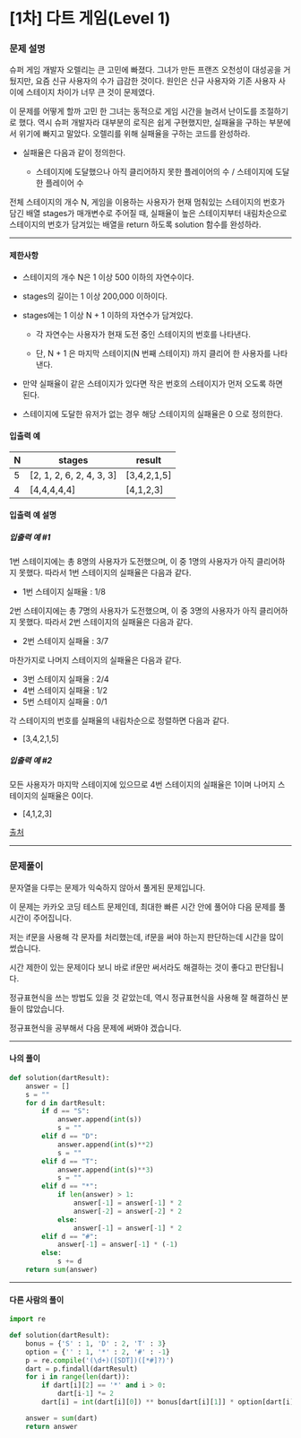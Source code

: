 # [1차] 다트 게임(Level 1)

### 문제 설명

슈퍼 게임 개발자 오렐리는 큰 고민에 빠졌다. 그녀가 만든 프랜즈 오천성이 대성공을 거뒀지만, 요즘 신규 사용자의 수가 급감한 것이다. 원인은 신규 사용자와 기존 사용자 사이에 스테이지 차이가 너무 큰 것이 문제였다.

이 문제를 어떻게 할까 고민 한 그녀는 동적으로 게임 시간을 늘려서 난이도를 조절하기로 했다. 역시 슈퍼 개발자라 대부분의 로직은 쉽게 구현했지만, 실패율을 구하는 부분에서 위기에 빠지고 말았다. 오렐리를 위해 실패율을 구하는 코드를 완성하라.

* 실패율은 다음과 같이 정의한다.

    * 스테이지에 도달했으나 아직 클리어하지 못한 플레이어의 수 / 스테이지에 도달한 플레이어 수

전체 스테이지의 개수 N, 게임을 이용하는 사용자가 현재 멈춰있는 스테이지의 번호가 담긴 배열 stages가 매개변수로 주어질 때, 실패율이 높은 스테이지부터 내림차순으로 스테이지의 번호가 담겨있는 배열을 return 하도록 solution 함수를 완성하라.

---

#### 제한사항

* 스테이지의 개수 N은 1 이상 500 이하의 자연수이다.

* stages의 길이는 1 이상 200,000 이하이다.

* stages에는 1 이상 N + 1 이하의 자연수가 담겨있다.

    * 각 자연수는 사용자가 현재 도전 중인 스테이지의 번호를 나타낸다.
    
    * 단, N + 1 은 마지막 스테이지(N 번째 스테이지) 까지 클리어 한 사용자를 나타낸다.
    
* 만약 실패율이 같은 스테이지가 있다면 작은 번호의 스테이지가 먼저 오도록 하면 된다.

* 스테이지에 도달한 유저가 없는 경우 해당 스테이지의 실패율은 0 으로 정의한다.


#### 입출력 예
|N|	stages|	result|
|-|-|-|
|5|	[2, 1, 2, 6, 2, 4, 3, 3]|	[3,4,2,1,5]|
|4|	[4,4,4,4,4]|	[4,1,2,3]|

#### 입출력 예 설명

##### 입출력 예 #1
1번 스테이지에는 총 8명의 사용자가 도전했으며, 이 중 1명의 사용자가 아직 클리어하지 못했다. 따라서 1번 스테이지의 실패율은 다음과 같다.

* 1번 스테이지 실패율 : 1/8

2번 스테이지에는 총 7명의 사용자가 도전했으며, 이 중 3명의 사용자가 아직 클리어하지 못했다. 따라서 2번 스테이지의 실패율은 다음과 같다.

* 2번 스테이지 실패율 : 3/7

마찬가지로 나머지 스테이지의 실패율은 다음과 같다.

* 3번 스테이지 실패율 : 2/4
* 4번 스테이지 실패율 : 1/2
* 5번 스테이지 실패율 : 0/1

각 스테이지의 번호를 실패율의 내림차순으로 정렬하면 다음과 같다.

* [3,4,2,1,5]

##### 입출력 예 #2

모든 사용자가 마지막 스테이지에 있으므로 4번 스테이지의 실패율은 1이며 나머지 스테이지의 실패율은 0이다.

* [4,1,2,3]

[출처](https://programmers.co.kr/learn/courses/30/lessons/42889)

---

### 문제풀이

문자열을 다루는 문제가 익숙하지 않아서 풀게된 문제입니다.   

이 문제는 카카오 코딩 테스트 문제인데, 최대한 빠른 시간 안에 풀어야 다음 문제를 풀 시간이 주어집니다.   

저는 if문을 사용해 각 문자를 처리했는데, if문을 써야 하는지 판단하는데 시간을 많이 썼습니다.  

시간 제한이 있는 문제이다 보니 바로 if문만 써서라도 해결하는 것이 좋다고 판단됩니다.   

정규표현식을 쓰는 방법도 있을 것 같았는데, 역시 정규표현식을 사용해 잘 해결하신 분들이 많았습니다.   

정규표현식을 공부해서 다음 문제에 써봐야 겠습니다.   

---

#### 나의 풀이

~~~python
def solution(dartResult):
    answer = []
    s = ""
    for d in dartResult:
        if d == "S":
            answer.append(int(s))
            s = ""
        elif d == "D":
            answer.append(int(s)**2)
            s = ""
        elif d == "T":
            answer.append(int(s)**3)
            s = ""
        elif d == "*":
            if len(answer) > 1:
                answer[-1] = answer[-1] * 2
                answer[-2] = answer[-2] * 2
            else:
                answer[-1] = answer[-1] * 2
        elif d == "#":
            answer[-1] = answer[-1] * (-1)
        else:
            s += d
    return sum(answer)
~~~

---

#### 다른 사람의 풀이

~~~python
import re

def solution(dartResult):
    bonus = {'S' : 1, 'D' : 2, 'T' : 3}
    option = {'' : 1, '*' : 2, '#' : -1}
    p = re.compile('(\d+)([SDT])([*#]?)')
    dart = p.findall(dartResult)
    for i in range(len(dart)):
        if dart[i][2] == '*' and i > 0:
            dart[i-1] *= 2
        dart[i] = int(dart[i][0]) ** bonus[dart[i][1]] * option[dart[i][2]]

    answer = sum(dart)
    return answer
~~~
